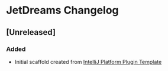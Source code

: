 <!-- Keep a Changelog guide -> https://keepachangelog.com -->

# JetDreams Changelog

## [Unreleased]
### Added
- Initial scaffold created from [IntelliJ Platform Plugin Template](https://github.com/JetBrains/intellij-platform-plugin-template)

